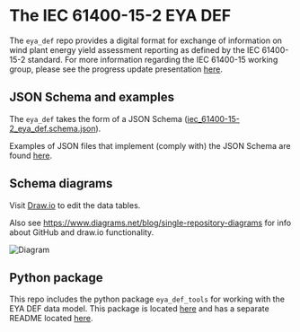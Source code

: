# The IEC 61400-15-2 EYA DEF

The `eya_def` repo provides a digital format for exchange of information
on wind plant energy yield assessment reporting as defined by the
IEC 61400-15-2 standard. For more information regarding the IEC 61400-15
working group, please see the progress update presentation
[here](https://zenodo.org/record/3952717).

## JSON Schema and examples

The `eya_def` takes the form of a JSON Schema
([iec_61400-15-2_eya_def.schema.json](
json_schema/iec_61400-15-2_eya_def.schema.json)).

Examples of JSON files that implement (comply with) the JSON Schema are
found [here](json_schema/examples).

## Schema diagrams

Visit [Draw.io](https://draw.io) to edit the data tables.

Also see https://www.diagrams.net/blog/single-repository-diagrams for
info about GitHub and draw.io functionality.

  ![Diagram](https://github.com/IEC-61400-15/energy_yield_reporting_DEF/blob/main/SVG_IEC%2061400-15-2%20DEF.drawio.svg)

## Python package

This repo includes the python package `eya_def_tools` for working with
the EYA DEF data model. This package is located [here](eya_def_python_tools)
and has a separate README located [here](eya_def_python_tools/README.md).
